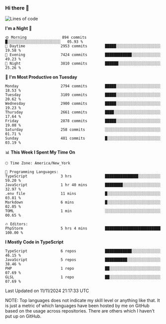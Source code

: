 ### Hi there 👋

<!--
**LynxJinxxy/LynxJinxxy** is a ✨ _special_ ✨ repository because its `README.md` (this file) appears on your GitHub profile.

Here are some ideas to get you started:

- 🔭 I’m currently working on ...
- 🌱 I’m currently learning ...
- 👯 I’m looking to collaborate on ...
- 🤔 I’m looking for help with ...
- 💬 Ask me about ...
- 📫 How to reach me: ...
- 😄 Pronouns: ...
- ⚡ Fun fact: ...
-->

<!--START_SECTION:waka-->
![Lines of code](https://img.shields.io/badge/From%20Hello%20World%20I%27ve%20Written-32.0%20million%20lines%20of%20code-blue)

**I'm a Night 🦉** 

```text
🌞 Morning                894 commits         █░░░░░░░░░░░░░░░░░░░░░░░░   05.93 % 
🌆 Daytime                2953 commits        █████░░░░░░░░░░░░░░░░░░░░   19.58 % 
🌃 Evening                7424 commits        ████████████░░░░░░░░░░░░░   49.23 % 
🌙 Night                  3810 commits        ██████░░░░░░░░░░░░░░░░░░░   25.26 % 
```
📅 **I'm Most Productive on Tuesday** 

```text
Monday                   2794 commits        █████░░░░░░░░░░░░░░░░░░░░   18.53 % 
Tuesday                  3109 commits        █████░░░░░░░░░░░░░░░░░░░░   20.62 % 
Wednesday                2900 commits        █████░░░░░░░░░░░░░░░░░░░░   19.23 % 
Thursday                 2661 commits        ████░░░░░░░░░░░░░░░░░░░░░   17.64 % 
Friday                   2878 commits        █████░░░░░░░░░░░░░░░░░░░░   19.08 % 
Saturday                 258 commits         ░░░░░░░░░░░░░░░░░░░░░░░░░   01.71 % 
Sunday                   481 commits         █░░░░░░░░░░░░░░░░░░░░░░░░   03.19 % 
```


📊 **This Week I Spent My Time On** 

```text
🕑︎ Time Zone: America/New_York

💬 Programming Languages: 
TypeScript               3 hrs               ███████████████░░░░░░░░░░   59.20 % 
JavaScript               1 hr 40 mins        ████████░░░░░░░░░░░░░░░░░   32.97 % 
.env file                11 mins             █░░░░░░░░░░░░░░░░░░░░░░░░   03.81 % 
Markdown                 6 mins              █░░░░░░░░░░░░░░░░░░░░░░░░   02.05 % 
TOML                     1 min               ░░░░░░░░░░░░░░░░░░░░░░░░░   00.65 % 

🔥 Editors: 
PhpStorm                 5 hrs 4 mins        █████████████████████████   100.00 % 
```

**I Mostly Code in TypeScript** 

```text
TypeScript               6 repos             ████████████░░░░░░░░░░░░░   46.15 % 
JavaScript               5 repos             ██████████░░░░░░░░░░░░░░░   38.46 % 
PHP                      1 repo              ██░░░░░░░░░░░░░░░░░░░░░░░   07.69 % 
GLSL                     1 repo              ██░░░░░░░░░░░░░░░░░░░░░░░   07.69 % 
```




 Last Updated on 11/11/2024 21:17:33 UTC
<!--END_SECTION:waka-->
NOTE: Top languages does not indicate my skill level or anything like that. It is just a metric of which languages have been hosted by me on GitHub based on the usage across repositories. There are others which I haven't put up on GitHub.
